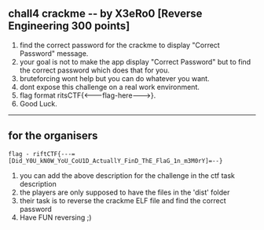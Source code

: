 ## chall4 crackme -- by X3eRo0 [Reverse Engineering 300 points]

1. find the correct password for the crackme to display "Correct Password" message.
2. your goal is not to make the app display "Correct Password" but to find the correct
password which does that for you.
3. bruteforcing wont help but you can do whatever you want.
4. dont expose this challenge on a real work environment.
5. flag format ritsCTF{<---flag-here--->}.
6. Good Luck. 

---
## for the organisers

```
flag - riftCTF{---=[Did_Y0U_kN0W_YoU_CoU1D_ActuallY_FinD_ThE_FlaG_1n_m3M0rY]=--}
```

1. you can add the above description for the challenge in the ctf task description
2. the players are only supposed to have the files in the 'dist' folder
3. their task is to reverse the crackme ELF file and find the correct password
4. Have FUN reversing ;)
